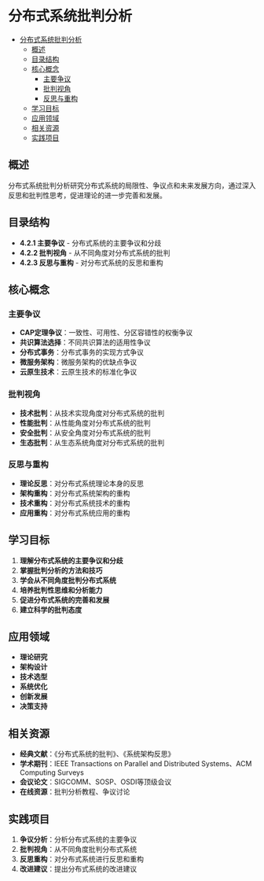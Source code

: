 # 分布式系统批判分析


<!-- TOC START -->

- [分布式系统批判分析](#分布式系统批判分析)
  - [概述](#概述)
  - [目录结构](#目录结构)
  - [核心概念](#核心概念)
    - [主要争议](#主要争议)
    - [批判视角](#批判视角)
    - [反思与重构](#反思与重构)
  - [学习目标](#学习目标)
  - [应用领域](#应用领域)
  - [相关资源](#相关资源)
  - [实践项目](#实践项目)

<!-- TOC END -->

## 概述

分布式系统批判分析研究分布式系统的局限性、争议点和未来发展方向，通过深入反思和批判性思考，促进理论的进一步完善和发展。

## 目录结构

- **4.2.1 主要争议** - 分布式系统的主要争议和分歧
- **4.2.2 批判视角** - 从不同角度对分布式系统的批判
- **4.2.3 反思与重构** - 对分布式系统的反思和重构

## 核心概念

### 主要争议

- **CAP定理争议**：一致性、可用性、分区容错性的权衡争议
- **共识算法选择**：不同共识算法的适用性争议
- **分布式事务**：分布式事务的实现方式争议
- **微服务架构**：微服务架构的优缺点争议
- **云原生技术**：云原生技术的标准化争议

### 批判视角

- **技术批判**：从技术实现角度对分布式系统的批判
- **性能批判**：从性能角度对分布式系统的批判
- **安全批判**：从安全角度对分布式系统的批判
- **生态批判**：从生态系统角度对分布式系统的批判

### 反思与重构

- **理论反思**：对分布式系统理论本身的反思
- **架构重构**：对分布式系统架构的重构
- **技术重构**：对分布式系统技术的重构
- **应用重构**：对分布式系统应用的重构

## 学习目标

1. **理解分布式系统的主要争议和分歧**
2. **掌握批判分析的方法和技巧**
3. **学会从不同角度批判分布式系统**
4. **培养批判性思维和分析能力**
5. **促进分布式系统的完善和发展**
6. **建立科学的批判态度**

## 应用领域

- **理论研究**
- **架构设计**
- **技术选型**
- **系统优化**
- **创新发展**
- **决策支持**

## 相关资源

- **经典文献**：《分布式系统的批判》、《系统架构反思》
- **学术期刊**：IEEE Transactions on Parallel and Distributed Systems、ACM Computing Surveys
- **会议论文**：SIGCOMM、SOSP、OSDI等顶级会议
- **在线资源**：批判分析教程、争议讨论

## 实践项目

1. **争议分析**：分析分布式系统的主要争议
2. **批判视角**：从不同角度批判分布式系统
3. **反思重构**：对分布式系统进行反思和重构
4. **改进建议**：提出分布式系统的改进建议
